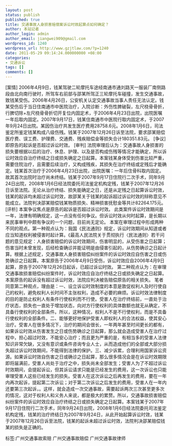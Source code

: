 ```yaml
---
layout: post
status: publish
published: true
title: 交通事故人身损害赔偿案诉讼时效起算点如何确定？
author: 本站记者
author_login: admin
author_email: jiangwei909@gmail.com
wordpress_id: 1240
wordpress_url: http://www.gzjtlaw.com/?p=1240
date: 2011-05-29 09:14:24.000000000 +08:00
categories:
- 交通诉讼
tags: []
comments: []
---
```

 [案情] 2006年4月9日，钱某驾驶二轮摩托车途经南通市通刘路天一服装厂南侧路段由北向南行驶时，所驾车右前部与邵某所驾正三轮摩托车碰撞，发生交通事故，致钱某受伤。2006年4月26日，公安机关认定交通事故当事人责任无法认定。钱某受伤后于当日住南通市中医院治疗，入院诊断：外伤性脾破裂，左尺桡骨骨折，行脾切除+左尺桡骨骨折切开复位内固定术，于2006年4月23日出院，出院医嘱一年后取内固定。2007年9月17日，钱某住南通市中医院行取内固定术，于2007年9月24日出院。某因伤治疗共发生医疗费用28758.6元。2008年1月6日，司法鉴定所鉴定钱某构成八级伤残。钱某于2007年12月26日诉至法院，要求邵某赔偿医疗费、误工费、护理费、交通费、残疾赔偿金等损失合计180351.83元。 [争议] 即原告的起诉是否超过诉讼时效。 [审判] 法院审理后认为：交通事故人身损害的损失要根据以后的治疗、休息、护理、以及是否构成伤残等情况才能确定，所以诉讼时效应自治疗终结之日或损失确定之日起算。本案钱某身体受到伤害比较严重，需要住院治疗，且需要后续治疗，又构成残疾，其损失在治疗终结或定残后才能确定。钱某首次治疗于2006年4月23日出院，出院医嘱：一年后住骨科取内固定。故其首次出院时治疗尚未终结。钱某于2007年9月17日住院行二次手术，同年9月24日出院，2008年1月6日经法院委托司法鉴定机构定残，钱某于2007年12月26日诉至法院。无论从治疗终结、损失能确定之日，还是从定残之日起算诉讼时效，钱某的起诉均未超过诉讼时效，故邵某关于钱某的起诉超过诉讼时效的辩称意见不能成立。法院判决邵某赔偿钱某物质损失、精神损害抚慰金等共计82264.175元。 [评析] 本案争议焦点是原告的起诉是否超过诉讼时效。 此类案件诉讼时效期间是一年，法律有明确规定，这一点没有任何争议。但诉讼时效从何时起算，是长期以来民事审判中颇有争议的一个问题，目前尚无定论。 本案在审理过程中形成两种不同的观点。第一种观点认为：我国《民法通则》规定，诉讼时效期间从知道或者应当知道权利被侵害时起计算。《最高人民法院关于贯彻执行〈民法通则〉若干问题的意见规定：人身损害赔偿的诉讼时效期间，伤害明显的，从受伤害之日起算；伤害当时未曾发现，后经检查确诊并能证明是由侵害引起的，从伤势确诊之日起计算。根据上述规定，交通事故人身损害赔偿纠纷案件的诉讼时效应自伤害之日或伤势确诊之日起算。本案原告于2006年4月9日受伤，诉讼时效应自2006年4月9日起算，原告于2007年12月26日起诉，已超过诉讼时效。 第二种观点认为：在审理交通事故损害赔偿纠纷案件时，诉讼时效应自治疗终结之日或损失确定之日起算。本案原告的起诉没有超过诉讼时效，法院应判决被告赔偿原告的相关损失。 笔者同意第二种观点，理由是：一、设立诉讼时效制度的本意是敦促权利人及时行使自己的权利，避免权利人长时间不主张权利，造成不必要的麻烦。诉讼时效法律制度的目的是防止权利人有条件行使权利而不行使。受害人在治疗终结前，一直处于治疗状态，损失也一直处于增加状态，向对方行使权利的具体数额也就无从确定，不具备行使权利的全部条件。所以，这种情况，权利人不是不行使权利，而是不具备行使权利的全部条件。二、能够更好地保护受害人即权利人的合法权益，使其安心治疗。受害人在很多情况下，治疗的期间会很长，一年两年甚至时间更长的都有，如果诉讼时效从伤害发生之日或伤势确诊之日起算，那么就会造成受害人在治疗过程中，担心超过时效，不能安心治疗；而且更为严重的是，有相当多的受害人法律知识非常欠缺，又没有意识或条件咨询专业人士，从而造成他们的全部或大部分损失超过诉讼时效期间，不能得到法律的保护。三、减少诉累，合理利用国家诉讼资源。如果诉讼时效自伤害之日或确诊之日起算，那么很多情况会是在诉讼时效期限即将届满前，受害人尚处于治疗之中，损失尚未全部发生；受害人为了不超过诉讼时效期间，会提起诉讼，但其诉讼请求只能是已经发生的费用，这一次诉讼也只能审理受害人这些已经发生的损失。受害人在这次诉讼之后再发生的费用，要在一年内再次起诉，提起第二次诉讼；对于第二次诉讼之后发生的费用，受害人在一年内还要第三次起诉，。这样，就会造成一次交通事故，需要起诉两次三次甚至更多次的情况，这对于权利人和义务人来说，都是极大的累赘。所以，交通事故损害赔偿纠纷案件的诉讼时效应自治疗终结之日或损失确定之日起算。本案钱某于2007年9月17日住院行二次手术，同年9月24日出院，2008年1月6日经法院委托司法鉴定机构定残，钱某的治疗终结日为2007年9月24日，从此开始起算诉讼时效，钱某于2007年12月26日诉至法院，钱某的起诉未超过诉讼时效，法院判决邵某赔偿钱某的损失是正确的。标签:广州交通事故索赔 广州交通事故赔偿 广州交通事故律师

